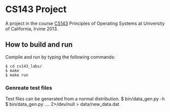 # CS143 Project 
A project in the course [CS143](http://www.ics.uci.edu/~ics143/index-win13.html) Principles of Operating Systems at University of California, Irvine 2013. 

## How to build and run
Compile and run by typing the following commands:

	$ cd cs143_labs/
	$ make 
	$ make run


### Genreate test files
Test files can be generated from a normal distribution.
    $ bin/data_gen.py -h
    $ bin/data_gen.py .... 2>/dev/null > data/new_data.dat
